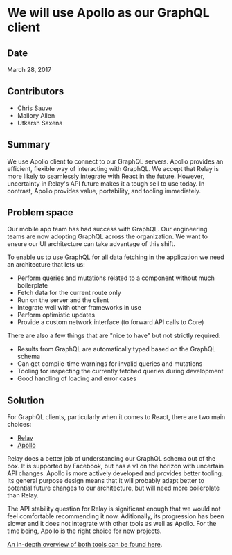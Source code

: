 # We will use Apollo as our GraphQL client

## Date

March 28, 2017

## Contributors

- Chris Sauve
- Mallory Allen
- Utkarsh Saxena

## Summary

We use Apollo client to connect to our GraphQL servers. Apollo provides an efficient, flexible way of interacting with GraphQL. We accept that Relay is more likely to seamlessly integrate with React in the future. However, uncertainty in Relay's API future makes it a tough sell to use today. In contrast, Apollo provides value, portability, and tooling immediately.

## Problem space

Our mobile app team has had success with GraphQL. Our engineering teams are now adopting GraphQL across the organization. We want to ensure our UI architecture can take advantage of this shift.

To enable us to use GraphQL for all data fetching in the application we need an architecture that lets us:

- Perform queries and mutations related to a component without much boilerplate
- Fetch data for the current route only
- Run on the server and the client
- Integrate well with other frameworks in use
- Perform optimistic updates
- Provide a custom network interface (to forward API calls to Core)

There are also a few things that are "nice to have" but not strictly required:

- Results from GraphQL are automatically typed based on the GraphQL schema
- Can get compile-time warnings for invalid queries and mutations
- Tooling for inspecting the currently fetched queries during development
- Good handling of loading and error cases

## Solution

For GraphQL clients, particularly when it comes to React, there are two main choices:

- [Relay](https://facebook.github.io/relay/)
- [Apollo](http://dev.apollodata.com/)

Relay does a better job of understanding our GraphQL schema out of the box. It is supported by Facebook, but has a v1 on the horizon with uncertain API changes. Apollo is more actively developed and provides better tooling. Its general purpose design means that it will probably adapt better to potential future changes to our architecture, but will need more boilerplate than Relay.

The API stability question for Relay is significant enough that we would not feel comfortable recommending it now. Aditionally, its progression has been slower and it does not integrate with other tools as well as Apollo. For the time being, Apollo is the right choice for new projects.

[An in-depth overview of both tools can be found here](https://docs.google.com/a/shopify.com/document/d/1GuIarzEPNPPFpws7-ltR28kttzhtRCTWWt-WbmOxQNY/edit?usp=sharing).

